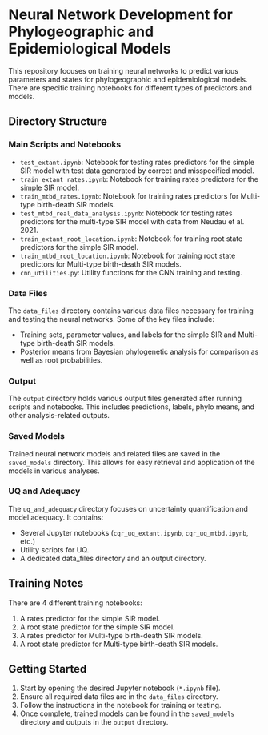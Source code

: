 # Neural Network Development for Phylogeographic and Epidemiological Models

This repository focuses on training neural networks to predict various parameters and states for phylogeographic and epidemiological models. There are specific training notebooks for different types of predictors and models.

## Directory Structure

### Main Scripts and Notebooks

- `test_extant.ipynb`: Notebook for testing rates predictors for the simple SIR model with test data generated by correct and misspecified model.
- `train_extant_rates.ipynb`: Notebook for training rates predictors for the simple SIR model.
- `train_mtbd_rates.ipynb`: Notebook for training rates predictors for Multi-type birth-death SIR models.
- `test_mtbd_real_data_analysis.ipynb`: Notebook for testing rates predictors for the multi-type SIR model with data from Neudau et al. 2021.
- `train_extant_root_location.ipynb`: Notebook for training root state predictors for the simple SIR model.
- `train_mtbd_root_location.ipynb`: Notebook for training root state predictors for Multi-type birth-death SIR models.
- `cnn_utilities.py`: Utility functions for the CNN training and testing.

### Data Files

The `data_files` directory contains various data files necessary for training and testing the neural networks. Some of the key files include:
- Training sets, parameter values, and labels for the simple SIR and Multi-type birth-death SIR models.
- Posterior means from Bayesian phylogenetic analysis for comparison as well as root probabilities.

### Output

The `output` directory holds various output files generated after running scripts and notebooks. This includes predictions, labels, phylo means, and other analysis-related outputs.

### Saved Models

Trained neural network models and related files are saved in the `saved_models` directory. This allows for easy retrieval and application of the models in various analyses.

### UQ and Adequacy

The `uq_and_adequacy` directory focuses on uncertainty quantification and model adequacy. It contains:
- Several Jupyter notebooks (`cqr_uq_extant.ipynb`, `cqr_uq_mtbd.ipynb`, etc.)
- Utility scripts for UQ.
- A dedicated data_files directory and an output directory.

## Training Notes

There are 4 different training notebooks:
1. A rates predictor for the simple SIR model.
2. A root state predictor for the simple SIR model.
3. A rates predictor for Multi-type birth-death SIR models.
4. A root state predictor for Multi-type birth-death SIR models.

## Getting Started

1. Start by opening the desired Jupyter notebook (`*.ipynb` file).
2. Ensure all required data files are in the `data_files` directory.
3. Follow the instructions in the notebook for training or testing.
4. Once complete, trained models can be found in the `saved_models` directory and outputs in the `output` directory.

